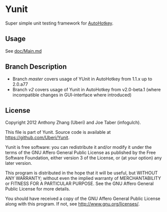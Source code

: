Yunit
=====
Super simple unit testing framework for [AutoHotkey](http://www.autohotkey.com/).

Usage
-----
See [doc/Main.md](doc/Main.md)

Branch Description
------------------
- Branch *master* covers usage of YUnit in AutoHotkey from 1.1.x up to 2.0.a77
- Branch *v2* covers usage of Yunit in AutoHotkey from v2.0-beta.1 (where incompatible 
changes in GUI-interface where introduced)  

License
-------
Copyright 2012 Anthony Zhang (Uberi) and Joe Taber (infogulch).

This file is part of Yunit. Source code is available at <https://github.com/Uberi/Yunit>.

Yunit is free software: you can redistribute it and/or modify
it under the terms of the GNU Affero General Public License as published by
the Free Software Foundation, either version 3 of the License, or
(at your option) any later version.

This program is distributed in the hope that it will be useful,
but WITHOUT ANY WARRANTY; without even the implied warranty of
MERCHANTABILITY or FITNESS FOR A PARTICULAR PURPOSE.  See the
GNU Affero General Public License for more details.

You should have received a copy of the GNU Affero General Public License
along with this program.  If not, see <http://www.gnu.org/licenses/>.
